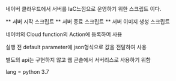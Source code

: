 네이버 클라우드에서 서버를 IaC느낌으로 운영하기 위한 스크립트 이다.

** 서버 시작 스크립트
** 서버 종료 스크립트
** 서버 이미지 생성 스크립트

네이버의 Cloud function의 Action에 등록하여 사용

실행 전 default parameter에 json형식으로 값을 전달하여 사용

별도의 api는 구현하지 않고 웹 콘솔에서 서버리스로 사용하기 위함


lang = python 3.7 
